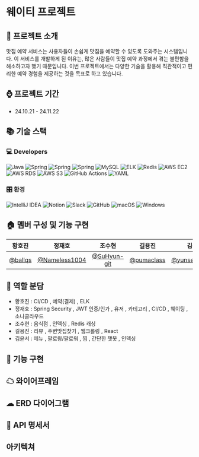 # 웨이티 프로젝트

## 📖 프로젝트 소개
맛집 예약 서비스는 사용자들이 손쉽게 맛집을 예약할 수 있도록 도와주는 시스템입니다. 
이 서비스를 개발하게 된 이유는, 많은 사람들이 맛집 예약 과정에서 겪는 불편함을 해소하고자 했기 때문입니다. 
이번 프로젝트에서는 다양한 기술을 활용해 직관적이고 편리한 예약 경험을 제공하는 것을 목표로 하고 있습니다.

## ⌚ 프로젝트 기간
* 24.10.21 - 24.11.22

## 📚 기술 스택

### 💻 Developers
![Java](https://img.shields.io/badge/java-%23ED8B00.svg?style=for-the-badge&logo=openjdk&logoColor=white)
![Spring](https://img.shields.io/badge/Spring%20Boot-6DB33F?style=for-the-badge&logo=Spring&logoColor=white)
![Spring](https://img.shields.io/badge/Spring%20JPA-6DB33F?style=for-the-badge&logo=Spring&logoColor=white)
![Spring](https://img.shields.io/badge/Spring%20JWT-FBBA00?style=for-the-badge&logo=Spring&logoColor=white)
![MySQL](https://img.shields.io/badge/mysql-4479A1.svg?style=for-the-badge&logo=mysql&logoColor=white)
![ELK](https://img.shields.io/badge/ELK-%230377CC.svg?style=for-the-badge&)
![Redis](https://img.shields.io/badge/redis-%23DD0031.svg?style=for-the-badge&logo=redis&logoColor=white)
![AWS EC2](https://img.shields.io/badge/AWS%20EC2-%23FF9900.svg?style=for-the-badge&logo=amazon-aws&logoColor=white)
![AWS RDS](https://img.shields.io/badge/AWS%20RDS-%230056B3.svg?style=for-the-badge&logo=amazon-aws&logoColor=white)
![AWS S3](https://img.shields.io/badge/AWS%20S3-%23FF9900.svg?style=for-the-badge&logo=amazon-aws&logoColor=white)
![GitHub Actions](https://img.shields.io/badge/github%20actions-%232671E5.svg?style=for-the-badge&logo=githubactions&logoColor=white)
![YAML](https://img.shields.io/badge/yaml-%23ffffff.svg?style=for-the-badge&logo=yaml&logoColor=151515)

### 🎛️ 환경
![IntelliJ IDEA](https://img.shields.io/badge/IntelliJIDEA-000000.svg?style=for-the-badge&logo=intellij-idea&logoColor=white)
![Notion](https://img.shields.io/badge/Notion-%23000000.svg?style=for-the-badge&logo=notion&logoColor=white)
![Slack](https://img.shields.io/badge/Slack-4A154B?style=for-the-badge&logo=slack&logoColor=white)
![GitHub](https://img.shields.io/badge/github-%23121011.svg?style=for-the-badge&logo=github&logoColor=white)
![macOS](https://img.shields.io/badge/mac%20os-000000?style=for-the-badge&logo=macos&logoColor=F0F0F0)
![Windows](https://img.shields.io/badge/Windows-0078D6?style=for-the-badge&logo=windows&logoColor=white)

## 🏠 멤버 구성 및 기능 구현
|                     황호진                      |                 정재호                  |                   조수현                    |                    길용진                    |                 김윤서                  |
|:--------------------------------------------:|:------------------------------------:|:----------------------------------------:|:-----------------------------------------:|:------------------------------------:|
| [@ballqs](https://github.com/ballqs) | [@Nameless1004](https://github.com/Nameless1004) | [@SuHyun-git](https://github.com/SuHyun-git) | [@pumaclass](https://github.com/pumaclass) | [@yunseokim119](https://github.com/yunseokim119) |

## 🤝 역할 분담
* 황호진 : CI/CD , 예약(결제) , ELK
* 정재호 : Spring Security , JWT 인증/인가 , 유저 , 카테고리 , CI/CD , 웨이팅 , 소나클라우드 
* 조수현 : 음식점 , 인덱싱 , Redis 캐싱
* 길용진 : 리뷰 , 주변맛집찾기 , 웹크롤링 , React
* 김윤서 : 메뉴 , 팔로윙/팔로워 , 찜 , 간단한 챗봇 , 인덱싱
  <br>

## 🚩 기능 구현



## ☁ 와이어프레임



## ☁ ERD 다이어그램



## 📑 API 명세서



## 아키텍쳐